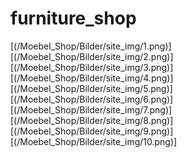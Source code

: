# furniture_shop
[(/Moebel_Shop/Bilder/site_img/1.png)]
[(/Moebel_Shop/Bilder/site_img/2.png)]
[(/Moebel_Shop/Bilder/site_img/3.png)]
[(/Moebel_Shop/Bilder/site_img/4.png)]
[(/Moebel_Shop/Bilder/site_img/5.png)]
[(/Moebel_Shop/Bilder/site_img/6.png)]
[(/Moebel_Shop/Bilder/site_img/7.png)]
[(/Moebel_Shop/Bilder/site_img/8.png)]
[(/Moebel_Shop/Bilder/site_img/9.png)]
[(/Moebel_Shop/Bilder/site_img/10.png)]